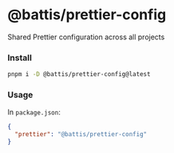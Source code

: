 # @battis/prettier-config

Shared Prettier configuration across all projects

### Install

```bash
pnpm i -D @battis/prettier-config@latest
```

### Usage

In `package.json`:

```json
{
  "prettier": "@battis/prettier-config"
}
```
